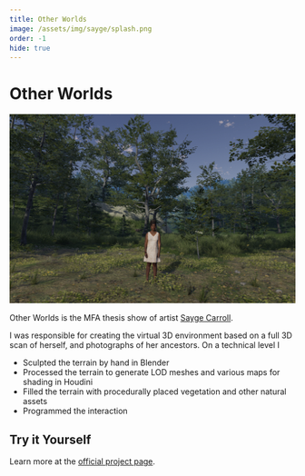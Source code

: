 ```yaml
---
title: Other Worlds
image: /assets/img/sayge/splash.png
order: -1
hide: true
---
```


# Other Worlds

![splash](/assets/img/sayge/splash.png)

Other Worlds is the MFA thesis show of artist [Sayge Carroll](https://www.saygemorgan.com/work?pgid=irngfjsm-427ee7fd-4c34-423a-9dff-6bda84a725c2).

I was responsible for creating the virtual 3D environment based on a full 3D scan of herself, and photographs of her ancestors. On a technical level I
- Sculpted the terrain by hand in Blender
- Processed the terrain to generate LOD meshes and various maps for shading in Houdini
- Filled the terrain with procedurally placed vegetation and other natural assets
- Programmed the interaction

## Try it Yourself

Learn more at the [official project page](https://umn-latis.github.io/aisos-sayge-project-web/).

<!-- ## Screenshots

TODO: more here -->
